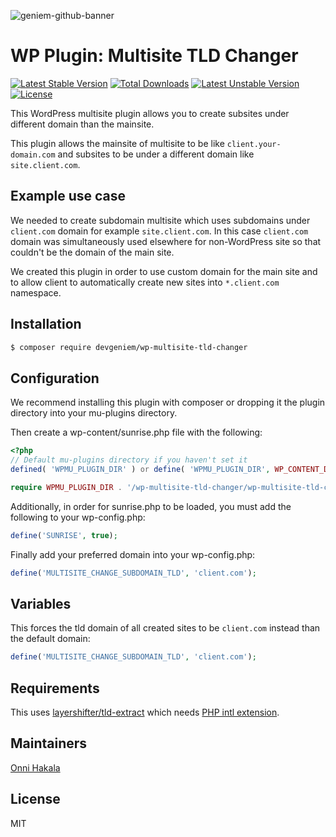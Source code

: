 ![geniem-github-banner](https://cloud.githubusercontent.com/assets/5691777/14319886/9ae46166-fc1b-11e5-9630-d60aa3dc4f9e.png)
# WP Plugin: Multisite TLD Changer
[![Latest Stable Version](https://poser.pugx.org/devgeniem/wp-multisite-tld-changer/v/stable)](https://packagist.org/packages/devgeniem/wp-multisite-tld-changer) [![Total Downloads](https://poser.pugx.org/devgeniem/wp-multisite-tld-changer/downloads)](https://packagist.org/packages/devgeniem/wp-multisite-tld-changer) [![Latest Unstable Version](https://poser.pugx.org/devgeniem/wp-multisite-tld-changer/v/unstable)](https://packagist.org/packages/devgeniem/wp-multisite-tld-changer) [![License](https://poser.pugx.org/devgeniem/wp-multisite-tld-changer/license)](https://packagist.org/packages/devgeniem/wp-multisite-tld-changer)

This WordPress multisite plugin allows you to create subsites under different domain than the mainsite.

This plugin allows the mainsite of multisite to be like `client.your-domain.com` and subsites to be under a different domain like `site.client.com`.

## Example use case

We needed to create subdomain multisite which uses subdomains under `client.com` domain for example `site.client.com`.
In this case `client.com` domain was simultaneously used elsewhere for non-WordPress site so that couldn't be the domain of the main site.

We created this plugin in order to use custom domain for the main site and to allow client to automatically create new sites into `*.client.com` namespace.

## Installation
```bash
$ composer require devgeniem/wp-multisite-tld-changer
```

## Configuration
We recommend installing this plugin with composer or dropping it the plugin directory into your mu-plugins directory.

Then create a wp-content/sunrise.php file with the following:

```php
<?php
// Default mu-plugins directory if you haven't set it
defined( 'WPMU_PLUGIN_DIR' ) or define( 'WPMU_PLUGIN_DIR', WP_CONTENT_DIR . '/mu-plugins' );

require WPMU_PLUGIN_DIR . '/wp-multisite-tld-changer/wp-multisite-tld-changer.php';
```

Additionally, in order for sunrise.php to be loaded, you must add the following to your wp-config.php:
```php
define('SUNRISE', true);
```

Finally add your preferred domain into your wp-config.php:
```php
define('MULTISITE_CHANGE_SUBDOMAIN_TLD', 'client.com');
```

## Variables
This forces the tld domain of all created sites to be `client.com` instead than the default domain:
```php
define('MULTISITE_CHANGE_SUBDOMAIN_TLD', 'client.com');
```

## Requirements
This uses [layershifter/tld-extract](https://github.com/layershifter/TLDExtract) which needs [PHP intl extension](http://php.net/manual/en/book.intl.php).

## Maintainers
[Onni Hakala](https://github.com/onnimonni)

## License
MIT
